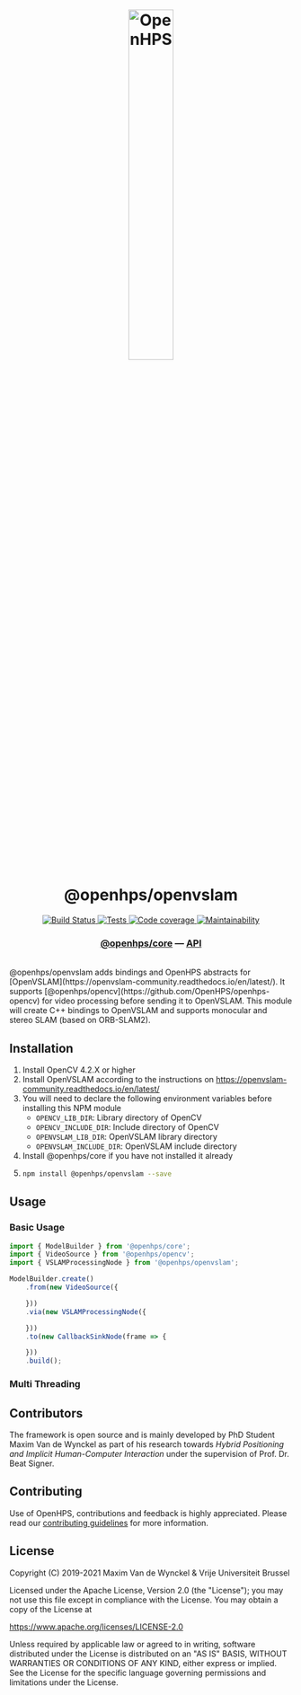 <h1 align="center">
  <img alt="OpenHPS" src="https://openhps.org/images/logo_text-512.png" width="40%" /><br />
  @openhps/openvslam
</h1>
<p align="center">
    <a href="https://ci.mvdw-software.com/job/openhps-openvslam/" target="_blank">
        <img alt="Build Status" src="https://ci.mvdw-software.com/job/openhps-openvslam/job/dev/badge/icon">
    </a>
    <a href="https://ci.mvdw-software.com/view/OpenHPS/job/openhps-openvslam/job/dev/lastCompletedBuild/testReport" target="_blank">
        <img alt="Tests" src="https://img.shields.io/jenkins/tests?compact_message&jobUrl=https%3A%2F%2Fci.mvdw-software.com%2Fview%2FOpenHPS%2Fjob%2Fopenhps-openvslam%2Fjob%2Fdev">
    </a>
    <a href="https://ci.mvdw-software.com/view/OpenHPS/job/openhps-openvslam/job/dev/lastCompletedBuild/cobertura/" target="_blank">
        <img alt="Code coverage" src="https://img.shields.io/jenkins/coverage/cobertura?jobUrl=https%3A%2F%2Fci.mvdw-software.com%2Fview%2FOpenHPS%2Fjob%2Fopenhps-openvslam%2Fjob%2Fdev%2F">
    </a>
    <a href="https://codeclimate.com/github/OpenHPS/openhps-openvslam/" target="_blank">
        <img alt="Maintainability" src="https://img.shields.io/codeclimate/maintainability/OpenHPS/openhps-openvslam">
    </a>
</p>

<h3 align="center">
    <a href="https://github.com/OpenHPS/openhps-core">@openhps/core</a> &mdash; <a href="https://openhps.org/docs/openvslam">API</a>
</h3>

<br />
@openhps/openvslam adds bindings and OpenHPS abstracts for [OpenVSLAM](https://openvslam-community.readthedocs.io/en/latest/). It supports [@openhps/opencv](https://github.com/OpenHPS/openhps-opencv) for video processing before sending it to OpenVSLAM. This module will create C++ bindings to OpenVSLAM and supports monocular and stereo SLAM (based on ORB-SLAM2).

## Installation
1. Install OpenCV 4.2.X or higher
2. Install OpenVSLAM according to the instructions on https://openvslam-community.readthedocs.io/en/latest/
3. You will need to declare the following environment variables before installing this NPM module
    - ```OPENCV_LIB_DIR```: Library directory of OpenCV
    - ```OPENCV_INCLUDE_DIR```: Include directory of OpenCV
    - ```OPENVSLAM_LIB_DIR```: OpenVSLAM library directory
    - ```OPENVSLAM_INCLUDE_DIR```: OpenVSLAM include directory
4. Install @openhps/core if you have not installed it already
5.  ```bash
    npm install @openhps/openvslam --save
    ```

## Usage

### Basic Usage
```typescript
import { ModelBuilder } from '@openhps/core';
import { VideoSource } from '@openhps/opencv';
import { VSLAMProcessingNode } from '@openhps/openvslam';

ModelBuilder.create()
    .from(new VideoSource({

    }))
    .via(new VSLAMProcessingNode({

    }))
    .to(new CallbackSinkNode(frame => {

    }))
    .build();
```

### Multi Threading

## Contributors
The framework is open source and is mainly developed by PhD Student Maxim Van de Wynckel as part of his research towards *Hybrid Positioning and Implicit Human-Computer Interaction* under the supervision of Prof. Dr. Beat Signer.

## Contributing
Use of OpenHPS, contributions and feedback is highly appreciated. Please read our [contributing guidelines](CONTRIBUTING.md) for more information.

## License
Copyright (C) 2019-2021 Maxim Van de Wynckel & Vrije Universiteit Brussel

Licensed under the Apache License, Version 2.0 (the "License"); you may not use this file except in compliance with the License. You may obtain a copy of the License at

https://www.apache.org/licenses/LICENSE-2.0

Unless required by applicable law or agreed to in writing, software distributed under the License is distributed on an "AS IS" BASIS, WITHOUT WARRANTIES OR CONDITIONS OF ANY KIND, either express or implied. See the License for the specific language governing permissions and limitations under the License.